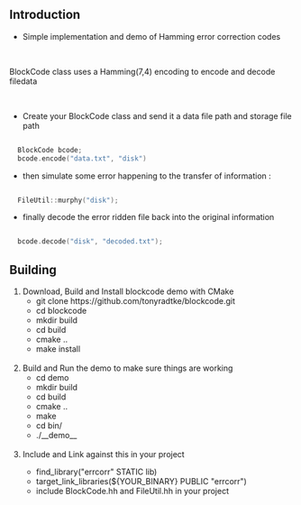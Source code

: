 <h2> Introduction </h2>

  - Simple implementation and demo of Hamming error correction codes  

  <br>

  <p>
    BlockCode class uses a Hamming(7,4) encoding to encode and decode filedata 
  </p>

  <br>

  - Create your BlockCode class and send it a data file path and storage file path
  
  ```cpp

    BlockCode bcode;
    bcode.encode("data.txt", "disk")

  ```

  - then simulate some error happening to the transfer of information : 

  ```cpp
  
    FileUtil::murphy("disk");

  ```

   - finally decode the error ridden file back into the original information

  ```cpp
  
    bcode.decode("disk", "decoded.txt");

  ```


<h2> Building </h2>

<ol>
 <li> Download, Build and Install blockcode demo with CMake 
    <ul>
      <li> git clone https://github.com/tonyradtke/blockcode.git </li>
      <li> cd blockcode </li>
      <li> mkdir build </li>
      <li> cd build </li>
      <li> cmake .. </li>
      <li> make install </li>
    </ul>
  </li>
  <br>
  <li>  Build and Run the demo to make sure things are working 
    <ul> 
      <li> cd demo </li>
      <li> mkdir build </li>
      <li> cd build </li>
      <li> cmake .. </li>
      <li> make </li>
      <li> cd bin/ </li>
      <li> ./__demo__ </li>
    </ul>
  </li>
  <br>
  <li> Include and Link against this in your project </li>
    <ul>
      <li> find_library("errcorr" STATIC lib)  </li>
      <li> target_link_libraries(${YOUR_BINARY} PUBLIC "errcorr")  </li>
      <li> include BlockCode.hh and FileUtil.hh in your project </li>
    </ul> 
  </li>
  <br>
</ol>




